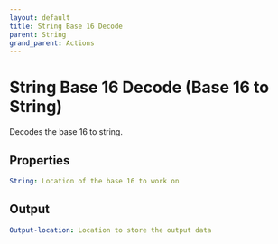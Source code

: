 ```yaml
---
layout: default
title: String Base 16 Decode
parent: String
grand_parent: Actions
---
```

# String Base 16 Decode (Base 16 to String)
Decodes the base 16 to string.

## Properties
```yaml
String: Location of the base 16 to work on
```

## Output
```yaml
Output-location: Location to store the output data
```
